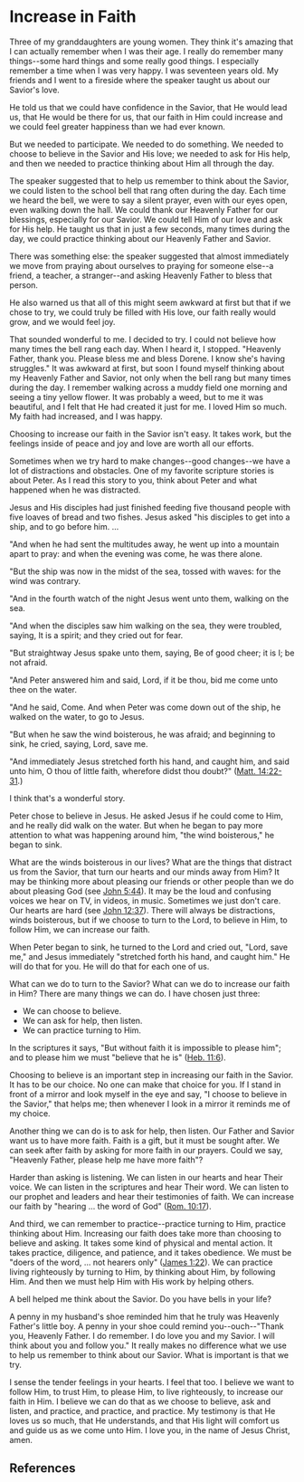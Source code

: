 # Increase in Faith

Three of my granddaughters are young women. They think it's amazing that I can
actually remember when I was their age. I really do remember many things--some
hard things and some really good things. I especially remember a time when I
was very happy. I was seventeen years old. My friends and I went to a fireside
where the speaker taught us about our Savior's love.

He told us that we could have confidence in the Savior, that He would lead us,
that He would be there for us, that our faith in Him could increase and we
could feel greater happiness than we had ever known.

But we needed to participate. We needed to do something. We needed to choose
to believe in the Savior and His love; we needed to ask for His help, and then
we needed to practice thinking about Him all through the day.

The speaker suggested that to help us remember to think about the Savior, we
could listen to the school bell that rang often during the day. Each time we
heard the bell, we were to say a silent prayer, even with our eyes open, even
walking down the hall. We could thank our Heavenly Father for our blessings,
especially for our Savior. We could tell Him of our love and ask for His help.
He taught us that in just a few seconds, many times during the day, we could
practice thinking about our Heavenly Father and Savior.

There was something else: the speaker suggested that almost immediately we
move from praying about ourselves to praying for someone else--a friend, a
teacher, a stranger--and asking Heavenly Father to bless that person.

He also warned us that all of this might seem awkward at first but that if we
chose to try, we could truly be filled with His love, our faith really would
grow, and we would feel joy.

That sounded wonderful to me. I decided to try. I could not believe how many
times the bell rang each day. When I heard it, I stopped. "Heavenly Father,
thank you. Please bless me and bless Dorene. I know she's having struggles."
It was awkward at first, but soon I found myself thinking about my Heavenly
Father and Savior, not only when the bell rang but many times during the day.
I remember walking across a muddy field one morning and seeing a tiny yellow
flower. It was probably a weed, but to me it was beautiful, and I felt that He
had created it just for me. I loved Him so much. My faith had increased, and I
was happy.

Choosing to increase our faith in the Savior isn't easy. It takes work, but
the feelings inside of peace and joy and love are worth all our efforts.

Sometimes when we try hard to make changes--good changes--we have a lot of
distractions and obstacles. One of my favorite scripture stories is about
Peter. As I read this story to you, think about Peter and what happened when
he was distracted.

Jesus and His disciples had just finished feeding five thousand people with
five loaves of bread and two fishes. Jesus asked "his disciples to get into a
ship, and to go before him. ...

"And when he had sent the multitudes away, he went up into a mountain apart to
pray: and when the evening was come, he was there alone.

"But the ship was now in the midst of the sea, tossed with waves: for the wind
was contrary.

"And in the fourth watch of the night Jesus went unto them, walking on the
sea.

"And when the disciples saw him walking on the sea, they were troubled,
saying, It is a spirit; and they cried out for fear.

"But straightway Jesus spake unto them, saying, Be of good cheer; it is I; be
not afraid.

"And Peter answered him and said, Lord, if it be thou, bid me come unto thee
on the water.

"And he said, Come. And when Peter was come down out of the ship, he walked on
the water, to go to Jesus.

"But when he saw the wind boisterous, he was afraid; and beginning to sink, he
cried, saying, Lord, save me.

"And immediately Jesus stretched forth his hand, and caught him, and said unto
him, O thou of little faith, wherefore didst thou doubt?" ([Matt.
14:22-31](/scriptures/nt/matt/14.22-31?lang=eng#21).)

I think that's a wonderful story.

Peter chose to believe in Jesus. He asked Jesus if he could come to Him, and
he really did walk on the water. But when he began to pay more attention to
what was happening around him, "the wind boisterous," he began to sink.

What are the winds boisterous in our lives? What are the things that distract
us from the Savior, that turn our hearts and our minds away from Him? It may
be thinking more about pleasing our friends or other people than we do about
pleasing God (see [John 5:44](/scriptures/nt/john/5.44?lang=eng#43)). It may
be the loud and confusing voices we hear on TV, in videos, in music. Sometimes
we just don't care. Our hearts are hard (see [John
12:37](/scriptures/nt/john/12.37?lang=eng#36)). There will always be
distractions, winds boisterous, but if we choose to turn to the Lord, to
believe in Him, to follow Him, we can increase our faith.

When Peter began to sink, he turned to the Lord and cried out, "Lord, save
me," and Jesus immediately "stretched forth his hand, and caught him." He will
do that for you. He will do that for each one of us.

What can we do to turn to the Savior? What can we do to increase our faith in
Him? There are many things we can do. I have chosen just three:

  * We can choose to believe. 
  * We can ask for help, then listen. 
  * We can practice turning to Him. 

In the scriptures it says, "But without faith it is impossible to please him";
and to please him we must "believe that he is" ([Heb.
11:6](/scriptures/nt/heb/11.6?lang=eng#5)).

Choosing to believe is an important step in increasing our faith in the
Savior. It has to be our choice. No one can make that choice for you. If I
stand in front of a mirror and look myself in the eye and say, "I choose to
believe in the Savior," that helps me; then whenever I look in a mirror it
reminds me of my choice.

Another thing we can do is to ask for help, then listen. Our Father and Savior
want us to have more faith. Faith is a gift, but it must be sought after. We
can seek after faith by asking for more faith in our prayers. Could we say,
"Heavenly Father, please help me have more faith"?

Harder than asking is listening. We can listen in our hearts and hear Their
voice. We can listen in the scriptures and hear Their word. We can listen to
our prophet and leaders and hear their testimonies of faith. We can increase
our faith by "hearing ... the word of God" ([Rom.
10:17](/scriptures/nt/rom/10.17?lang=eng#16)).

And third, we can remember to practice--practice turning to Him, practice
thinking about Him. Increasing our faith does take more than choosing to
believe and asking. It takes some kind of physical and mental action. It takes
practice, diligence, and patience, and it takes obedience. We must be "doers
of the word, ... not hearers only" ([James
1:22](/scriptures/nt/james/1.22?lang=eng#21)). We can practice living
righteously by turning to Him, by thinking about Him, by following Him. And
then we must help Him with His work by helping others.

A bell helped me think about the Savior. Do you have bells in your life?

A penny in my husband's shoe reminded him that he truly was Heavenly Father's
little boy. A penny in your shoe could remind you--ouch--"Thank you, Heavenly
Father. I do remember. I do love you and my Savior. I will think about you and
follow you." It really makes no difference what we use to help us remember to
think about our Savior. What is important is that we try.

I sense the tender feelings in your hearts. I feel that too. I believe we want
to follow Him, to trust Him, to please Him, to live righteously, to increase
our faith in Him. I believe we can do that as we choose to believe, ask and
listen, and practice, and practice, and practice. My testimony is that He
loves us so much, that He understands, and that His light will comfort us and
guide us as we come unto Him. I love you, in the name of Jesus Christ, amen.

## References

